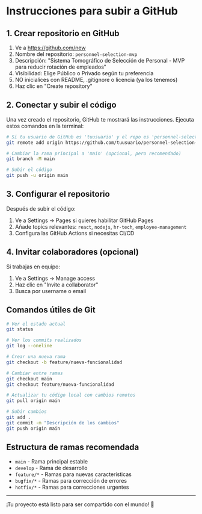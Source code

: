 # Instrucciones para subir a GitHub

## 1. Crear repositorio en GitHub

1. Ve a https://github.com/new
2. Nombre del repositorio: `personnel-selection-mvp`
3. Descripción: "Sistema Tomográfico de Selección de Personal - MVP para reducir rotación de empleados"
4. Visibilidad: Elige Público o Privado según tu preferencia
5. NO inicialices con README, .gitignore o licencia (ya los tenemos)
6. Haz clic en "Create repository"

## 2. Conectar y subir el código

Una vez creado el repositorio, GitHub te mostrará las instrucciones. Ejecuta estos comandos en la terminal:

```bash
# Si tu usuario de GitHub es 'tuusuario' y el repo es 'personnel-selection-mvp':
git remote add origin https://github.com/tuusuario/personnel-selection-mvp.git

# Cambiar la rama principal a 'main' (opcional, pero recomendado)
git branch -M main

# Subir el código
git push -u origin main
```

## 3. Configurar el repositorio

Después de subir el código:

1. Ve a Settings → Pages si quieres habilitar GitHub Pages
2. Añade topics relevantes: `react`, `nodejs`, `hr-tech`, `employee-management`
3. Configura las GitHub Actions si necesitas CI/CD

## 4. Invitar colaboradores (opcional)

Si trabajas en equipo:
1. Ve a Settings → Manage access
2. Haz clic en "Invite a collaborator"
3. Busca por username o email

## Comandos útiles de Git

```bash
# Ver el estado actual
git status

# Ver los commits realizados
git log --oneline

# Crear una nueva rama
git checkout -b feature/nueva-funcionalidad

# Cambiar entre ramas
git checkout main
git checkout feature/nueva-funcionalidad

# Actualizar tu código local con cambios remotos
git pull origin main

# Subir cambios
git add .
git commit -m "Descripción de los cambios"
git push origin main
```

## Estructura de ramas recomendada

- `main` - Rama principal estable
- `develop` - Rama de desarrollo
- `feature/*` - Ramas para nuevas características
- `bugfix/*` - Ramas para corrección de errores
- `hotfix/*` - Ramas para correcciones urgentes

---

¡Tu proyecto está listo para ser compartido con el mundo! 🚀